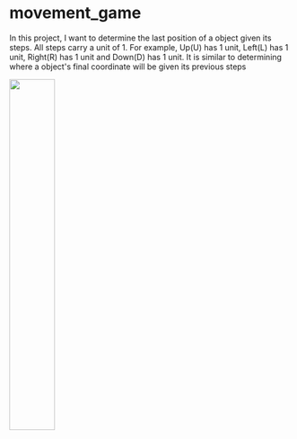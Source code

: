 # movement_game

In this project, I want to determine the last position of a object given its steps. All steps carry a unit of 1. For example, Up(U) has 1 unit, Left(L) has 1 unit, Right(R) has 1 unit and Down(D) has 1 unit. It is similar to determining where a object's final coordinate will be given its previous steps


<img src="[https://user-images.githubusercontent.com/41547742/195372022-4e48d086-7af3-4f5a-a871-72522f3bde9b.jpg](https://github.com/Jaycobson/movement_game/blob/main/cursor.jpg)" width=40% height=40%>

